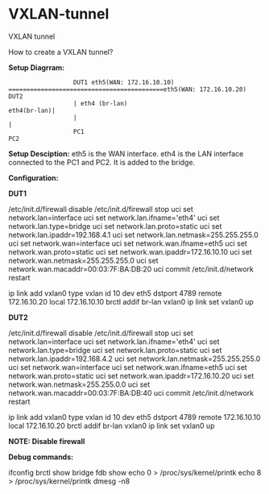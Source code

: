 # VXLAN-tunnel
VXLAN tunnel

How to create a VXLAN tunnel?

**Setup Diagrram:**

                      DUT1 eth5(WAN: 172.16.10.10) ===========================================eth5(WAN: 172.16.10.20) DUT2
                      | eth4 (br-lan)                                                                        eth4(br-lan)|
                      |                                                                                                  |
                      PC1                                                                                              PC2

**Setup Desciption:**
eth5 is the WAN interface. eth4 is the LAN interface connected to the PC1 and PC2. It is added to the bridge.

**Configuration:**

**DUT1**

/etc/init.d/firewall disable
/etc/init.d/firewall stop
uci set network.lan=interface
uci set network.lan.ifname='eth4'
uci set network.lan.type=bridge
uci set network.lan.proto=static
uci set network.lan.ipaddr=192.168.4.1
uci set network.lan.netmask=255.255.255.0
uci set network.wan=interface
uci set network.wan.ifname=eth5
uci set network.wan.proto=static
uci set network.wan.ipaddr=172.16.10.10
uci set network.wan.netmask=255.255.255.0
uci set network.wan.macaddr=00:03:7F:BA:DB:20
uci commit
/etc/init.d/network restart

ip link add vxlan0 type vxlan id 10 dev eth5 dstport 4789 remote 172.16.10.20 local 172.16.10.10
brctl addif br-lan vxlan0
ip link set vxlan0 up


**DUT2**

/etc/init.d/firewall disable
/etc/init.d/firewall stop
uci set network.lan=interface
uci set network.lan.ifname='eth4'
uci set network.lan.type=bridge
uci set network.lan.proto=static
uci set network.lan.ipaddr=192.168.4.2
uci set network.lan.netmask=255.255.255.0
uci set network.wan=interface
uci set network.wan.ifname=eth5
uci set network.wan.proto=static
uci set network.wan.ipaddr=172.16.10.20
uci set network.wan.netmask=255.255.0.0
uci set network.wan.macaddr=00:03:7F:BA:DB:40
uci commit
/etc/init.d/network restart

ip link add vxlan0 type vxlan id 10 dev eth5 dstport 4789 remote 172.16.10.10 local 172.16.10.20
brctl addif br-lan vxlan0
ip link set vxlan0 up

**NOTE: Disable firewall**

**Debug commands:**

ifconfig
brctl show
bridge fdb show
echo 0 > /proc/sys/kernel/printk
echo 8 > /proc/sys/kernel/printk
dmesg -n8

